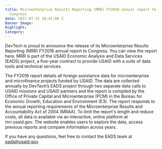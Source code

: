 ```yaml
---
title: Microenterprise Results Reporting (MRR) FY2016 annual report to released to
  Congress
date: 2017-07-31 18:41:00 Z
Banner Image: 
Highlight: 
Category: 
---
```


DevTech is proud to announce the release of its Microenterprise Results Reporting (MRR) FY2016 annual report to Congress. You can view the report here.  MRR is part of the USAID Economic Analysis and Data Services (EADS) project, a five-year contract to provide USAID with a suite of data tools and technical services. 

The FY2016 report details all foreign assistance data for microenterprise and microfinance projects funded by USAID. The data are collected annually by DevTech’s EADS project through two separate data calls to USAID missions and USAID partners and the report is compiled by the Office of Private Capital and Microenterprise (PCM) in the Bureau for Economic Growth, Education and Environment (E3). The report responds to the annual reporting requirements of the Microenterprise Results and Accountability Act of 2004 (MRAA).  To limit the report's length and reduce costs, all data is available via an interactive, online platform at mrr.usaid.gov. The website enables users to explore the data, access previous reports and compare information across years.

If you have any questions, feel free to contact the EADS team at [eads@usaid.gov](eads@usaid.gov).